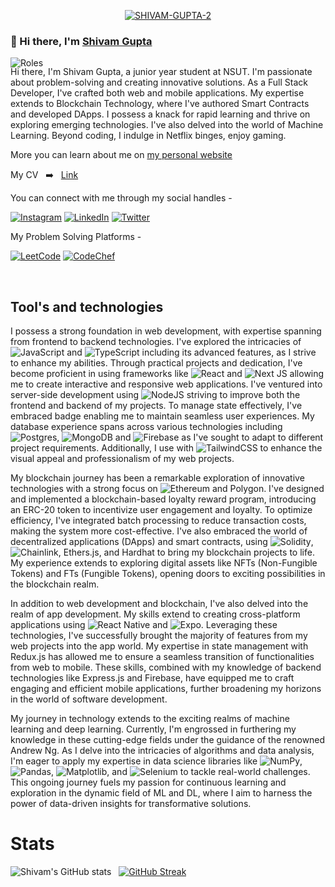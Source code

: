 <p align="center">
  <a href="https://shivamgupta2003.netlify.app/"><img src="https://i.ibb.co/98YGXh0/SHIVAM-GUPTA-2.png" alt="SHIVAM-GUPTA-2" border="0"></a>
</p>


<h3>👋 Hi there, I'm <a href="https://shivam-gupta.vercel.app/">Shivam Gupta</a>  </h3>

<img
  src="https://readme-typing-svg.demolab.com/?lines=Full+Stack+Web+Developer;Full+Stack+App+Developer;Blockchain+Application+Developer;Competitive+Programmer;"
  alt="Roles"
  style="margin-bottom:-20px;"
  />

<p>

Hi there, I'm Shivam Gupta, a junior year student at NSUT. I'm passionate about problem-solving and creating innovative solutions. As a Full Stack Developer, I've crafted both web and mobile applications. My expertise extends to Blockchain Technology, where I've authored Smart Contracts and developed DApps. I possess a knack for rapid learning and thrive on exploring emerging technologies. I've also delved into the world of Machine Learning. Beyond coding, I indulge in Netflix binges, enjoy gaming.
</p>

More you can learn about me on [my personal website](https://shivam-gupta.vercel.app/)

My CV &nbsp; ➡️ &nbsp; [Link](https://drive.google.com/file/d/1gZqd2LPVy2KiTAAqEVM9MEUsHXKCk_I9/view?usp=sharing)


You can connect with me through my social handles - 

[![Instagram](https://img.shields.io/badge/Instagram-E4405F?style=for-the-badge&logo=instagram&logoColor=white)](https://instagram.com/https://www.instagram.com/shivamm._.gupta._/) 
[![LinkedIn](https://img.shields.io/badge/LinkedIn-0077B5?style=for-the-badge&logo=linkedin&logoColor=white)](https://linkedin.com/in/https://www.linkedin.com/in/shivamgupta2003/) 
[![Twitter](https://img.shields.io/badge/Twitter-1DA1F2?style=for-the-badge&logo=twitter&logoColor=white)](https://twitter.com/ShivamG09955376)

My Problem Solving Platforms - 

[![LeetCode](https://img.shields.io/badge/LeetCode-000000?style=for-the-badge&logo=LeetCode&logoColor=#d16c06)](https://leetcode.com/shivam_gupta2604/)
[![CodeChef](https://img.shields.io/badge/CodeChef-%23964B00.svg?style=for-the-badge&logo=CodeChef&logoColor=white)](https://www.codechef.com/users/imshivamgupta)




&nbsp;
## Tool's and technologies

I possess a strong foundation in web development, with expertise spanning from frontend to backend technologies. I've explored the intricacies of ![JavaScript](https://img.shields.io/badge/javascript-%23323330.svg?style=for-the-badge&logo=javascript&logoColor=%23F7DF1E) and ![TypeScript](https://img.shields.io/badge/typescript-%23007ACC.svg?style=for-the-badge&logo=typescript&logoColor=white) including its advanced features, as I strive to enhance my abilities. Through practical projects and dedication, I've become proficient in using frameworks like ![React](https://img.shields.io/badge/react-%2320232a.svg?style=for-the-badge&logo=react&logoColor=%2361DAFB) and ![Next JS](https://img.shields.io/badge/Next-black?style=for-the-badge&logo=next.js&logoColor=white) allowing me to create interactive and responsive web applications. I've ventured into server-side development using ![NodeJS](https://img.shields.io/badge/node.js-6DA55F?style=for-the-badge&logo=node.js&logoColor=white) striving to improve both the frontend and backend of my projects. To manage state effectively, I've embraced badge enabling me to maintain seamless user experiences. My database experience spans across various technologies including ![Postgres](https://img.shields.io/badge/postgres-%23316192.svg?style=for-the-badge&logo=postgresql&logoColor=white), ![MongoDB](https://img.shields.io/badge/MongoDB-%234ea94b.svg?style=for-the-badge&logo=mongodb&logoColor=white) and ![Firebase](https://img.shields.io/badge/Firebase-039BE5?style=for-the-badge&logo=Firebase&logoColor=white) as I've sought to adapt to different project requirements. Additionally, I use with ![TailwindCSS](https://img.shields.io/badge/tailwindcss-%2338B2AC.svg?style=for-the-badge&logo=tailwind-css&logoColor=white) to enhance the visual appeal and professionalism of my web projects.

My blockchain journey has been a remarkable exploration of innovative technologies with a strong focus on ![Ethereum](https://img.shields.io/badge/Ethereum-3C3C3D?style=for-the-badge&logo=Ethereum&logoColor=white) and Polygon. I've designed and implemented a blockchain-based loyalty reward program, introducing an ERC-20 token to incentivize user engagement and loyalty. To optimize efficiency, I've integrated batch processing to reduce transaction costs, making the system more cost-effective. I've also embraced the world of decentralized applications (DApps) and smart contracts, using ![Solidity](https://img.shields.io/badge/Solidity-%23363636.svg?style=for-the-badge&logo=solidity&logoColor=white), ![Chainlink](https://img.shields.io/badge/Chainlink-375BD2?style=for-the-badge&logo=Chainlink&logoColor=white), Ethers.js, and Hardhat to bring my blockchain projects to life. My experience extends to exploring digital assets like NFTs (Non-Fungible Tokens) and FTs (Fungible Tokens), opening doors to exciting possibilities in the blockchain realm.

In addition to web development and blockchain, I've also delved into the realm of app development. My skills extend to creating cross-platform applications using ![React Native](https://img.shields.io/badge/react_native-%2320232a.svg?style=for-the-badge&logo=react&logoColor=%2361DAFB) and ![Expo](https://img.shields.io/badge/expo-1C1E24?style=for-the-badge&logo=expo&logoColor=#D04A37). Leveraging these technologies, I've successfully brought the majority of features from my web projects into the app world. My expertise in state management with Redux.js has allowed me to ensure a seamless transition of functionalities from web to mobile. These skills, combined with my knowledge of backend technologies like Express.js and Firebase, have equipped me to craft engaging and efficient mobile applications, further broadening my horizons in the world of software development.

My journey in technology extends to the exciting realms of machine learning and deep learning. Currently, I'm engrossed in furthering my knowledge in these cutting-edge fields under the guidance of the renowned Andrew Ng. As I delve into the intricacies of algorithms and data analysis, I'm eager to apply my expertise in data science libraries like ![NumPy](https://img.shields.io/badge/numpy-%23013243.svg?style=for-the-badge&logo=numpy&logoColor=white), ![Pandas](https://img.shields.io/badge/pandas-%23150458.svg?style=for-the-badge&logo=pandas&logoColor=white), ![Matplotlib](https://img.shields.io/badge/Matplotlib-%23ffffff.svg?style=for-the-badge&logo=Matplotlib&logoColor=black), and ![Selenium](https://img.shields.io/badge/-selenium-%43B02A?style=for-the-badge&logo=selenium&logoColor=white) to tackle real-world challenges. This ongoing journey fuels my passion for continuous learning and exploration in the dynamic field of ML and DL, where I aim to harness the power of data-driven insights for transformative solutions.
&nbsp; 
# Stats

![Shivam's GitHub stats](https://github-readme-stats.vercel.app/api?username=imshivam-gupta&show_icons=true&theme=dark)
&nbsp;
[![GitHub Streak](http://github-readme-streak-stats.herokuapp.com?user=imshivam-gupta&theme=dark&date_format=j%20M%5B%20Y%5D)](https://git.io/streak-stats)


